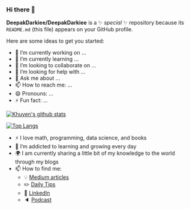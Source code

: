 ### Hi there 👋


**DeepakDarkiee/DeepakDarkiee** is a ✨ _special_ ✨ repository because its `README.md` (this file) appears on your GitHub profile.

Here are some ideas to get you started:

- 🔭 I’m currently working on ...
- 🌱 I’m currently learning ...
- 👯 I’m looking to collaborate on ...
- 🤔 I’m looking for help with ...
- 💬 Ask me about ...
- 📫 How to reach me: ...
- 😄 Pronouns: ...
- ⚡ Fun fact: ...

[![Khuyen's github stats](https://github-readme-stats.vercel.app/api?username=DeepakDarkiee&count_private=true&show_icons=true&theme=radical&hide_rank=false)](https://github.com/anuraghazra/github-readme-stats)

[![Top Langs](https://github-readme-stats.vercel.app/api/top-langs/?username=DeepakDarkiee)](https://github.com/anuraghazra/github-readme-stats)

- :zap: I love math, programming, data science, and books
- 🌱 I’m addicted to learning and growing every day
- :earth_africa: I am currently sharing a little bit of my knowledge to the world through my blogs
- 📫 How to find me: 
  - :bulb: [Medium articles](https://medium.com/@khuyentran1476)
  - :pencil2: [Daily Tips](https://mathdatasimplified.com/)
  - :office: [LinkedIn](https://www.linkedin.com/in/khuyen-tran-1ab926151/)
  - :speaker: [Podcast](https://medium.com/@theartistsofdatascience/why-we-should-be-more-like-winnie-the-pooh-khuyen-tran-on-the-artists-of-data-science-c610c91d4c14)
